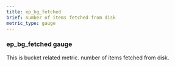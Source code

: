 ```yaml
---
title: ep_bg_fetched
brief: number of items fetched from disk
metric_type: gauge
---
```

### ep_bg_fetched gauge

This is bucket related metric. number of items fetched from disk.